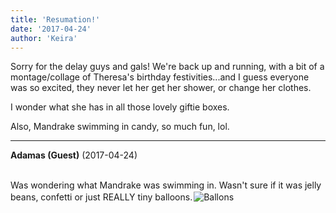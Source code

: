 ```yaml
---
title: 'Resumation!'
date: '2017-04-24'
author: 'Keira'
---
```


<p>Sorry for the delay guys and gals! We're back up and running, with a bit of a montage/collage of Theresa's birthday festivities...and I guess everyone was so excited, they never let her get her shower, or change her clothes.</p><p>I wonder what she has in all those lovely giftie boxes.</p><p>Also, Mandrake swimming in candy, so much fun, lol.</p>

---
**Adamas (Guest)** (2017-04-24)

<br> Was wondering what Mandrake was swimming in. Wasn't sure if it was jelly beans, confetti or just REALLY tiny balloons.<img src=" //smilies/balloons.gif " alt=" Ballons " vspace="2" hspace="2" border="0"><br>

